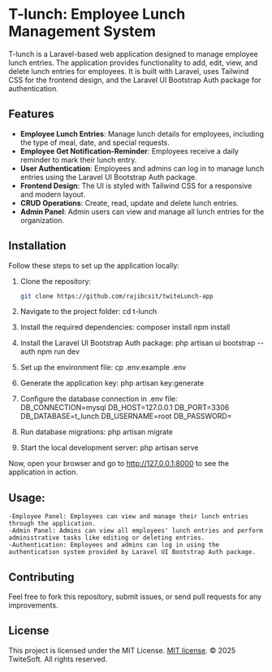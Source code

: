 # T-lunch: Employee Lunch Management System

T-lunch is a Laravel-based web application designed to manage employee lunch entries. The application provides functionality to add, edit, view, and delete lunch entries for employees. It is built with Laravel, uses Tailwind CSS for the frontend design, and the Laravel UI Bootstrap Auth package for authentication.

## Features

- **Employee Lunch Entries**: Manage lunch details for employees, including the type of meal, date, and special requests.
- **Employee Get Notification-Reminder**: Employees receive a daily reminder to mark their lunch entry.
- **User Authentication**: Employees and admins can log in to manage lunch entries using the Laravel UI Bootstrap Auth package.
- **Frontend Design**: The UI is styled with Tailwind CSS for a responsive and modern layout.
- **CRUD Operations**: Create, read, update and delete lunch entries.
- **Admin Panel**: Admin users can view and manage all lunch entries for the organization.

## Installation

Follow these steps to set up the application locally:

1. Clone the repository:

   ```bash
   git clone https://github.com/rajibcsit/twiteLunch-app

2. Navigate to the project folder:
   cd t-lunch
   
3. Install the required dependencies:
   composer install
   npm install

4. Install the Laravel UI Bootstrap Auth package:
   php artisan ui bootstrap --auth
   npm run dev
   
5. Set up the environment file:
   cp .env.example .env
   
6. Generate the application key:
   php artisan key:generate
   
7. Configure the database connection in .env file:
    DB_CONNECTION=mysql
    DB_HOST=127.0.0.1
    DB_PORT=3306
    DB_DATABASE=t_lunch
    DB_USERNAME=root
    DB_PASSWORD=
   
8. Run database migrations:
   php artisan migrate

9. Start the local development server:
   php artisan serve

 Now, open your browser and go to http://127.0.0.1:8000 to see the application in action.

## Usage:
    -Employee Panel: Employees can view and manage their lunch entries through the application.
    -Admin Panel: Admins can view all employees' lunch entries and perform administrative tasks like editing or deleting entries.
    -Authentication: Employees and admins can log in using the authentication system provided by Laravel UI Bootstrap Auth package.


## Contributing

Feel free to fork this repository, submit issues, or send pull requests for any improvements.

## License

This project is licensed under the MIT License. [MIT license](https://opensource.org/licenses/MIT). © 2025 TwiteSoft. All rights reserved.
